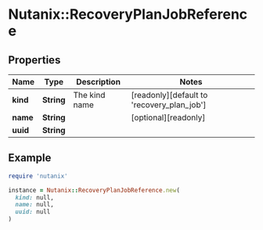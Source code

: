 # Nutanix::RecoveryPlanJobReference

## Properties

| Name | Type | Description | Notes |
| ---- | ---- | ----------- | ----- |
| **kind** | **String** | The kind name | [readonly][default to &#39;recovery_plan_job&#39;] |
| **name** | **String** |  | [optional][readonly] |
| **uuid** | **String** |  |  |

## Example

```ruby
require 'nutanix'

instance = Nutanix::RecoveryPlanJobReference.new(
  kind: null,
  name: null,
  uuid: null
)
```

